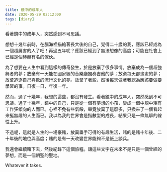 ```yaml
---
title: 鏡中的成年人
date: 2020-05-29 02:12:00
tags: [diary]
---
```


看著鏡中的成年人，突然感到不可思議。

想想十幾年前時，在腦海裡描繪著長大後的自己，覺得二十歲的我，應該已經成為一個超厲害的人了吧！再過五年呢？應該已經到了無法想像的高度；可能在社會上已經是個赫赫有名的傢伙。

為了想要在人生中看到這樣的傳奇發生，於是放棄了很多事情。放棄成為一個超強舞者的夢；放棄有一天能在國家級的音樂廳獨奏吉他的夢；放棄每天都畫畫的夢；放棄追逐自己喜歡的流行文化的夢。放棄了著些，然後每天做著我認為應該要做要學習的事。日復一日，年復一年。

然而，過了十幾年，我想的這些，都沒有發生。看著鏡中的成年人，突然感到不可思議。過了十幾年，鏡中的自己，只是從一個有夢想的小孩，變成一個中規中矩有工作狂傾向的人而已。心裡不免有些氣餒，畢竟放棄了這麼多，只換來了一個看起來挺無趣的人生而已。我以為我的世界會是指數型的成長，結果只是一條無聊的線性上升。

不過呢，這就是人生的一場豪賭，放棄垂手可得的有趣生活，賭的是賭十年後、二十年後的地位與高度；賭的是有一天改變世界能夠不是紙上談兵。

我還會繼續賭下去，然後紀錄下這個旅程。讓這些文字在未來不是只是一個曾經的夢想，而是一個朝聖的聖地。

Whatever it takes.